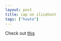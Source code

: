 ```yaml
---
layout: post
title: cap on slicehost
tags: ["howto"]
---
```


Check out [this](http://articles.slicehost.com/2008/1/18/capistrano-series-configuring-capistrano-1)

